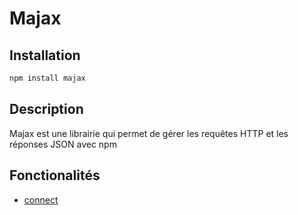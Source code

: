 # Majax

## Installation

```sh
npm install majax
```

## Description

Majax est une librairie qui permet de gérer les requêtes HTTP et les réponses JSON avec npm

## Fonctionalités

- [connect](./Connect.md)